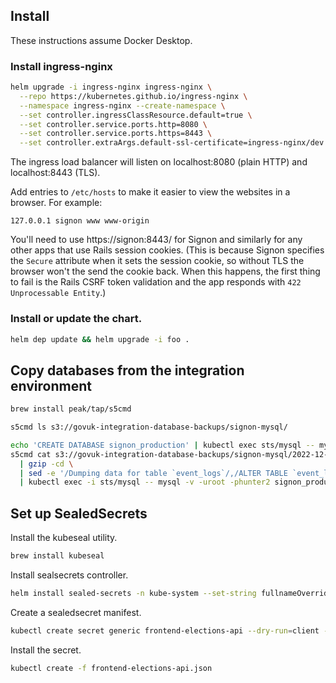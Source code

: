 ## Install

These instructions assume Docker Desktop.


### Install ingress-nginx

```sh
helm upgrade -i ingress-nginx ingress-nginx \
  --repo https://kubernetes.github.io/ingress-nginx \
  --namespace ingress-nginx --create-namespace \
  --set controller.ingressClassResource.default=true \
  --set controller.service.ports.http=8080 \
  --set controller.service.ports.https=8443 \
  --set controller.extraArgs.default-ssl-certificate=ingress-nginx/dev.local
```

The ingress load balancer will listen on localhost:8080 (plain HTTP) and localhost:8443 (TLS).

Add entries to `/etc/hosts` to make it easier to view the websites in a browser. For example:

```
127.0.0.1 signon www www-origin
```

You'll need to use https://signon:8443/ for Signon and similarly for any
other apps that use Rails session cookies. (This is because Signon specifies
the `Secure` attribute when it sets the session cookie, so without TLS the
browser won't the send the cookie back. When this happens, the first thing to
fail is the Rails CSRF token validation and the app responds with `422
Unprocessable Entity`.)


### Install or update the chart.

```sh
helm dep update && helm upgrade -i foo .
```


## Copy databases from the integration environment

```sh
brew install peak/tap/s5cmd
```

```sh
s5cmd ls s3://govuk-integration-database-backups/signon-mysql/
```

```sh
echo 'CREATE DATABASE signon_production' | kubectl exec sts/mysql -- mysql -v -uroot -phunter2
s5cmd cat s3://govuk-integration-database-backups/signon-mysql/2022-12-31T05:00:01-signon_production.gz \
  | gzip -cd \
  | sed -e '/Dumping data for table `event_logs`/,/ALTER TABLE `event_logs` ENABLE KEYS/d' \
  | kubectl exec -i sts/mysql -- mysql -v -uroot -phunter2 signon_production
```


## Set up SealedSecrets

Install the kubeseal utility.

```sh
brew install kubeseal
```

Install sealsecrets controller.

```sh
helm install sealed-secrets -n kube-system --set-string fullnameOverride=sealed-secrets-controller sealed-secrets/sealed-secrets
```

Create a sealedsecret manifest.

```sh
kubectl create secret generic frontend-elections-api --dry-run=client --from-literal url="https://api.electoralcommission.org.uk/" --from-literal "key=$(pbpaste)" -ojson | kubeseal >frontend-elections-api.json
```

Install the secret.

```sh
kubectl create -f frontend-elections-api.json
```
